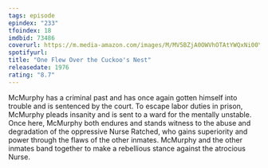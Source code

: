 ```yaml
---
tags: episode
epindex: "233"
tfoindex: 18
imdbid: 73486
coverurl: https://m.media-amazon.com/images/M/MV5BZjA0OWVhOTAtYWQxNi00YzNhLWI4ZjYtNjFjZTEyYjJlNDVlL2ltYWdlL2ltYWdlXkEyXkFqcGdeQXVyMTQxNzMzNDI@._V1_SX202_CR0,0,202,300_.jpg
spotifyurl: 
title: "One Flew Over the Cuckoo's Nest"
releasedate: 1976
rating: "8.7"
---
```


McMurphy has a criminal past and has once again gotten himself into trouble and is sentenced by the court. To escape labor duties in prison, McMurphy pleads insanity and is sent to a ward for the mentally unstable. Once here, McMurphy both endures and stands witness to the abuse and degradation of the oppressive Nurse Ratched, who gains superiority and power through the flaws of the other inmates. McMurphy and the other inmates band together to make a rebellious stance against the atrocious Nurse.